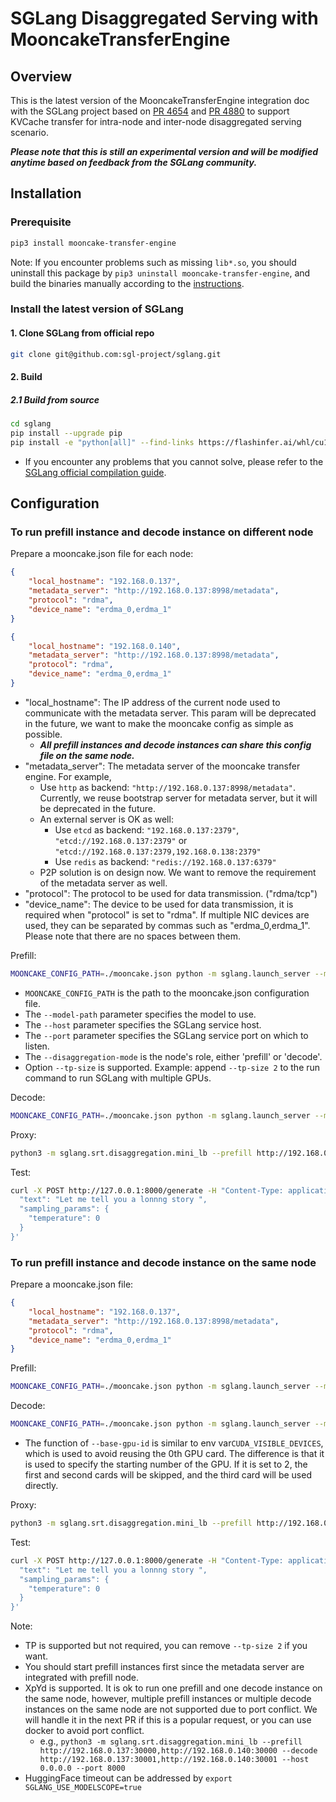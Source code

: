 # SGLang Disaggregated Serving with MooncakeTransferEngine

## Overview
This is the latest version of the MooncakeTransferEngine integration doc with the SGLang project based on [PR 4654](https://github.com/sgl-project/sglang/pull/4654) and [PR 4880](https://github.com/sgl-project/sglang/pull/4880) to support KVCache transfer for intra-node and inter-node disaggregated serving scenario.


**_Please note that this is still an experimental version and will be modified anytime based on feedback from the SGLang community._**

## Installation
### Prerequisite
```bash
pip3 install mooncake-transfer-engine
```

Note: If you encounter problems such as missing `lib*.so`, you should uninstall this package by `pip3 uninstall mooncake-transfer-engine`, and build the binaries manually according to the [instructions](build.md).

### Install the latest version of SGLang
#### 1. Clone SGLang from official repo
```bash
git clone git@github.com:sgl-project/sglang.git
```
#### 2. Build
##### 2.1 Build from source
```bash
cd sglang
pip install --upgrade pip
pip install -e "python[all]" --find-links https://flashinfer.ai/whl/cu124/torch2.5/flashinfer-python
```
 - If you encounter any problems that you cannot solve, please refer to the [SGLang official compilation guide](https://docs.sglang.ai/start/install.html).

## Configuration

### To run prefill instance and decode instance on different node
Prepare a mooncake.json file for each node:
```json
{
    "local_hostname": "192.168.0.137",
    "metadata_server": "http://192.168.0.137:8998/metadata",
    "protocol": "rdma",
    "device_name": "erdma_0,erdma_1"
}
```

```json
{
    "local_hostname": "192.168.0.140",
    "metadata_server": "http://192.168.0.137:8998/metadata",
    "protocol": "rdma",
    "device_name": "erdma_0,erdma_1"
}
```

- "local_hostname": The IP address of the current node used to communicate with the metadata server. This param will be deprecated in the future, we want to make the mooncake config as simple as possible.
  - **_All prefill instances and decode instances can share this config file on the same node._**
- "metadata_server": The metadata server of the mooncake transfer engine. For example,
  - Use `http` as backend: `"http://192.168.0.137:8998/metadata"`. Currently, we reuse bootstrap server for metadata server, but it will be deprecated in the future.
  - An external server is OK as well:
    - Use `etcd` as backend: `"192.168.0.137:2379"`, `"etcd://192.168.0.137:2379"` or `"etcd://192.168.0.137:2379,192.168.0.138:2379"`
    - Use `redis` as backend: `"redis://192.168.0.137:6379"`
  - P2P solution is on design now. We want to remove the requirement of the metadata server as well.
- "protocol": The protocol to be used for data transmission. ("rdma/tcp")
- "device_name": The device to be used for data transmission, it is required when "protocol" is set to "rdma". If multiple NIC devices are used, they can be separated by commas such as "erdma_0,erdma_1". Please note that there are no spaces between them.


Prefill: 
```bash
MOONCAKE_CONFIG_PATH=./mooncake.json python -m sglang.launch_server --model-path Qwen/Qwen2.5-7B-Instruct-GPTQ-Int4 --disaggregation-mode prefill --port 30000 --host 192.168.0.137 --tp-size 2
```
 - `MOONCAKE_CONFIG_PATH` is the path to the mooncake.json configuration file.
 - The `--model-path` parameter specifies the model to use.
 - The `--host` parameter specifies the SGLang service host.
 - The `--port` parameter specifies the SGLang service port on which to listen.
 - The `--disaggregation-mode` is the node's role, either 'prefill' or 'decode'.
 - Option `--tp-size` is supported. Example: append `--tp-size 2` to the run command to run SGLang with multiple GPUs.

Decode:
```bash
MOONCAKE_CONFIG_PATH=./mooncake.json python -m sglang.launch_server --model-path Qwen/Qwen2.5-7B-Instruct-GPTQ-Int4 --disaggregation-mode decode --port 30001 --host 192.168.0.140 --tp-size 2
```

Proxy:
```bash
python3 -m sglang.srt.disaggregation.mini_lb --prefill http://192.168.0.137:30000 --decode http://192.168.0.140:30001 --host 0.0.0.0 --port 8000
```

Test:
```bash
curl -X POST http://127.0.0.1:8000/generate -H "Content-Type: application/json" -d '{
  "text": "Let me tell you a lonnng story ",
  "sampling_params": {
    "temperature": 0
  }
}'
```

### To run prefill instance and decode instance on the same node
Prepare a mooncake.json file:
```json
{
    "local_hostname": "192.168.0.137",
    "metadata_server": "http://192.168.0.137:8998/metadata",
    "protocol": "rdma",
    "device_name": "erdma_0,erdma_1"
}
```
Prefill: 
```bash
MOONCAKE_CONFIG_PATH=./mooncake.json python -m sglang.launch_server --model-path Qwen/Qwen2.5-7B-Instruct-GPTQ-Int4 --disaggregation-mode prefill --port 30000 --host 192.168.0.137 --tp-size 2
```
Decode:
```bash
MOONCAKE_CONFIG_PATH=./mooncake.json python -m sglang.launch_server --model-path Qwen/Qwen2.5-7B-Instruct-GPTQ-Int4 --disaggregation-mode decode --port 30001 --base-gpu-id 2 --host 192.168.0.137 --tp-size 2
```
 - The function of `--base-gpu-id` is similar to env var`CUDA_VISIBLE_DEVICES`, which is used to avoid reusing the 0th GPU card. The difference is that it is used to specify the starting number of the GPU. If it is set to 2, the first and second cards will be skipped, and the third card will be used directly.

Proxy:
```bash
python3 -m sglang.srt.disaggregation.mini_lb --prefill http://192.168.0.137:30000 --decode http://192.168.0.137:30001 --host 0.0.0.0 --port 8000
```

Test:
```bash
curl -X POST http://127.0.0.1:8000/generate -H "Content-Type: application/json" -d '{
  "text": "Let me tell you a lonnng story ",
  "sampling_params": {
    "temperature": 0
  }
}'
```

Note:
 - TP is supported but not required, you can remove `--tp-size 2` if you want.
 - You should start prefill instances first since the metadata server are integrated with prefill node. 
 - XpYd is supported. It is ok to run one prefill and one decode instance on the same node, however, multiple prefill instances or multiple decode instances on the same node are not supported due to port conflict. We will handle it in the next PR if this is a popular request, or you can use docker to avoid port conflict.
   - e.g., `python3 -m sglang.srt.disaggregation.mini_lb --prefill http://192.168.0.137:30000,http://192.168.0.140:30000 --decode http://192.168.0.137:30001,http://192.168.0.140:30001 --host 0.0.0.0 --port 8000`
 - HuggingFace timeout can be addressed by `export SGLANG_USE_MODELSCOPE=true`